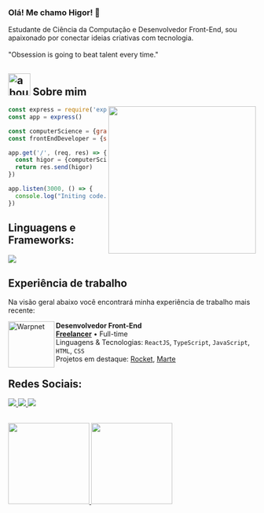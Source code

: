 ### Olá! Me chamo Higor! 👋

Estudante de Ciência da Computação e Desenvolvedor Front-End, sou apaixonado por conectar ideias criativas com tecnologia.
<br/><br/>
"Obsession is going to beat talent every time."

## <img width="45" alt="about" src="https://raw.github.com/elizarov/elizarov/master/about.png"> Sobre mim

<img align="right" width="300" src="https://i.pinimg.com/originals/e8/f4/53/e8f453469a3ec97ecd354df465d73913.gif"/>

```javascript
const express = require('express')
const app = express()

const computerScience = {graduation: "Computer Science"}
const frontEndDeveloper = {stack: "Front-End Developer"}

app.get('/', (req, res) => {
  const higor = {computerScience, frontEndDeveloper}
  return res.send(higor)
})

app.listen(3000, () => {
  console.log("Initing code...")
})
```

## **Linguagens e Frameworks:**  

<div style="display: inline_block">
  <img src="https://skillicons.dev/icons?i=react,ts,js,styledcomponents,sass,bootstrap,gulp,html,css,tailwind,vue,java">
</div>

## Experiência de trabalho

Na visão geral abaixo você encontrará minha experiência de trabalho mais recente:

[<img align="left" height="94px" width="94px" alt="Warpnet" src="https://media.licdn.com/dms/image/C560BAQFtmg-VntWVnQ/company-logo_100_100/0/1535664718065?e=1703721600&v=beta&t=tdhHI_Aau6Nsjd_1BhrAHxwyxxpIpVvulO65MZePmgw"/>](https://www.higorstos.com/)

**Desenvolvedor Front-End** \
[**Freelancer**](https://www.higorstos.com/) • Full-time \
Linguagens & Tecnologias: `ReactJS`, `TypeScript`, `JavaScript`, `HTML`, `CSS`\
Projetos em destaque: [Rocket](https://www.spacex.com/), [Marte](<https://pt.wikipedia.org/wiki/Marte_(planeta)>)
<!--Projetos em destaque: [Rocket](https://www.spacex.com/), [Marte](<https://pt.wikipedia.org/wiki/Marte_(planeta)>)-->

## **Redes Sociais:**

<p align="left">
  <a target="_blank" href="https://www.linkedin.com/in/higorstos/" alt="Linkedin">
    <img src="https://img.shields.io/badge/-LinkedIn-%230077B5?style=for-the-badge&logo=linkedin&logoColor=white" target="_blank">
  </a> 

  <a target="_blank" href="https://www.instagram.com/higorkz7/" alt="Instagram">
    <img src="https://img.shields.io/badge/-Instagram-%23E4405F?style=for-the-badge&logo=instagram&logoColor=white" target="_blank">
  </a>
 
  <a target="_blank" href="mailto:higor.stos@outlook.com" alt="Microsoft Outlook">
    <img src="https://img.shields.io/badge/Microsoft_Outlook-0078D4?style=for-the-badge&logo=microsoft-outlook&logoColor=white"
  </a>
</p>
<br/>
<a href="https://github.com/HigorStos">
  <img height='165em' src="https://github-readme-stats.vercel.app/api?username=HigorStos&show_icons=true&theme=dracula&include_all_commits=true&count_private=true">
  <img height='165em' src="https://github-readme-stats.vercel.app/api/top-langs/?username=HigorStos&layout=compact&langs_count=16&theme=dracula">
</a>
